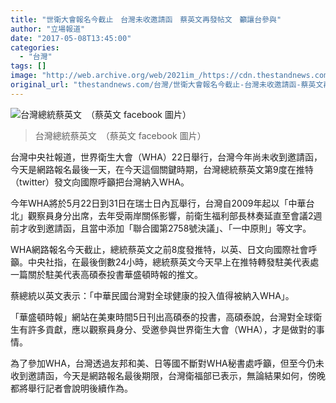```yaml
---
title: "世衛大會報名今截止　台灣未收邀請函　蔡英文再發帖文　籲讓台參與"
author: "立場報道"
date: "2017-05-08T13:45:00"
categories:
  - "台灣"
tags: []
image: "http://web.archive.org/web/2021im_/https://cdn.thestandnews.com/media/photos/cache/18238017_10154232026166065_4573745309040345274_o_vxIdp_1200x0.png"
original_url: "thestandnews.com/台灣/世衛大會報名今截止-台灣未收邀請函-蔡英文再發帖文-籲讓台參與"
---
```

![台灣總統蔡英文　（蔡英文 facebook 圖片）](http://web.archive.org/web/2021im_/https://cdn.thestandnews.com/media/photos/cache/18238017_10154232026166065_4573745309040345274_o_vxIdp_1200x0.png)

> 台灣總統蔡英文　（蔡英文 facebook 圖片）

台灣中央社報道，世界衛生大會（WHA）22日舉行，台灣今年尚未收到邀請函，今天是網路報名最後一天，在今天這個關鍵時期，台灣總統蔡英文第9度在推特（twitter）發文向國際呼籲把台灣納入WHA。

今年WHA將於5月22日到31日在瑞士日內瓦舉行，台灣自2009年起以「中華台北」觀察員身分出席，去年受兩岸關係影響，前衛生福利部長林奏延直至會議2週前才收到邀請函，且當中添加「聯合國第2758號決議」、「一中原則」等文字。

WHA網路報名今天截止，總統蔡英文之前8度發推特，以英、日文向國際社會呼籲。中央社指，在最後倒數24小時，總統蔡英文今天早上在推特轉發駐美代表處一篇關於駐美代表高碩泰投書華盛頓時報的推文。

蔡總統以英文表示：「中華民國台灣對全球健康的投入值得被納入WHA」。

「華盛頓時報」網站在美東時間5日刊出高碩泰的投書，高碩泰說，台灣對全球衛生有許多貢獻，應以觀察員身分、受邀參與世界衛生大會（WHA），才是做對的事情。

為了參加WHA，台灣透過友邦和美、日等國不斷對WHA秘書處呼籲，但至今仍未收到邀請函，今天是網路報名最後期限，台灣衛福部已表示，無論結果如何，傍晚都將舉行記者會說明後續作為。